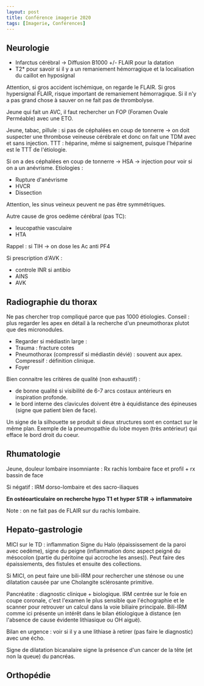 ```yaml
---
layout: post
title: Conférence imagerie 2020
tags: [Imagerie, Conférences]
---
```


## Neurologie

- Infarctus cérébral -> Diffusion B1000 +/- FLAIR pour la datation
- T2* pour savoir si il y a un remaniement hémorragique et la localisation du caillot en hyposignal

Attention, si gros accident ischémique, on regarde le FLAIR. Si gros hypersignal FLAIR, risque important de remaniement hémorragique.
Si il n'y a pas grand chose à sauver on ne fait pas de thrombolyse.

Jeune qui fait un AVC, il faut rechercher un FOP (Foramen Ovale Perméable) avec une ETO.

Jeune, tabac, pillule : si pas de céphalées en coup de tonnerre -> on doit suspecter une thrombose veineuse cérébrale et donc on fait une TDM avec et sans injection. TTT : héparine, même si saignement, puisque l'héparine est le TTT de l'étiologie.

Si on a des céphalées en coup de tonnerre -> HSA -> injection pour voir si on a un anévrisme.
Etiologies :
- Rupture d'anévrisme
- HVCR
- Dissection

Attention, les sinus veineux peuvent ne pas être symmétriques.

Autre cause de gros oedème cérébral (pas TC):
- leucopathie vasculaire
- HTA

Rappel : si TIH -> on dose les Ac anti PF4

Si prescription d'AVK :
- controle INR si antibio
- AINS
- AVK

## Radiographie du thorax

Ne pas chercher trop compliqué parce que pas 1000 étiologies.
Conseil : plus regarder les apex en détail à la recherche d'un pneumothorax plutot que des micronodules.

- Regarder si médiastin large :
- Trauma : fracture cotes
- Pneumothorax (compressif si médiastin dévié) : souvent aux apex. Compressif : définition clinique.
- Foyer

Bien connaitre les critères de qualité (non exhaustif) :
- de bonne qualité si visibilité de 6-7 arcs costaux antérieurs en inspiration profonde.
- le bord interne des clavicules doivent être à équidistance des épineuses (signe que patient bien de face).

Un signe de la silhouette se produit si deux structures sont en contact sur le même plan. Exemple de la pneumopathie du lobe moyen (très antérieur) qui efface le bord droit du coeur.

## Rhumatologie

Jeune, douleur lombaire insomniante : Rx rachis lombaire face et profil + rx bassin de face

Si négatif : IRM dorso-lombaire et des sacro-iliaques

**En ostéoarticulaire on recherche hypo T1 et hyper STIR -> inflammatoire**

Note : on ne fait pas de FLAIR sur du rachis lombaire.

## Hepato-gastrologie

MICI sur le TD : inflammation
Signe du Halo (épaississement de la paroi avec oedème), signe du peigne (inflammation donc aspect peigné du mésocolon (partie du péritoine qui accroche les anses)).
Peut faire des épaissiements, des fistules et ensuite des collections.

Si MICI, on peut faire une bili-IRM pour rechercher une sténose ou une dilatation causée par une Cholangite sclérosante primitive.

Pancréatite : diagnostic clinique + biologique.
IRM centrée sur le foie en coupe coronale, c'est l'examen le plus sensible que l'échographie et le scanner pour retrouver un calcul dans la voie biliaire principale.
Bili-IRM comme ici présente un intérêt dans le bilan étiologique à distance (en l'absence de cause évidente lithiasique ou OH aiguë).

Bilan en urgence : voir si il y a une lithiase à retirer (pas faire le diagnostic) avec une écho.

Signe de dilatation bicanalaire signe la présence d'un cancer de la tête (et non la queue) du pancréas.

## Orthopédie
